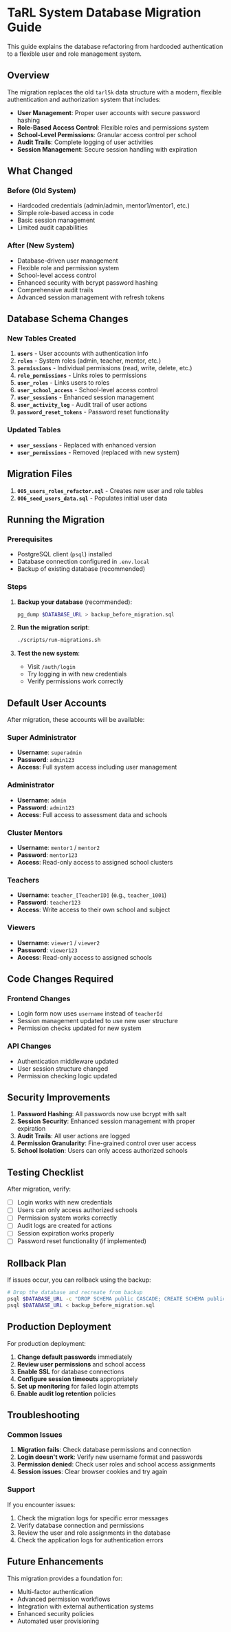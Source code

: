 # TaRL System Database Migration Guide

This guide explains the database refactoring from hardcoded authentication to a flexible user and role management system.

## Overview

The migration replaces the old `tarl5k` data structure with a modern, flexible authentication and authorization system that includes:

- **User Management**: Proper user accounts with secure password hashing
- **Role-Based Access Control**: Flexible roles and permissions system
- **School-Level Permissions**: Granular access control per school
- **Audit Trails**: Complete logging of user activities
- **Session Management**: Secure session handling with expiration

## What Changed

### Before (Old System)
- Hardcoded credentials (admin/admin, mentor1/mentor1, etc.)
- Simple role-based access in code
- Basic session management
- Limited audit capabilities

### After (New System)
- Database-driven user management
- Flexible role and permission system
- School-level access control
- Enhanced security with bcrypt password hashing
- Comprehensive audit trails
- Advanced session management with refresh tokens

## Database Schema Changes

### New Tables Created

1. **`users`** - User accounts with authentication info
2. **`roles`** - System roles (admin, teacher, mentor, etc.)
3. **`permissions`** - Individual permissions (read, write, delete, etc.)
4. **`role_permissions`** - Links roles to permissions
5. **`user_roles`** - Links users to roles
6. **`user_school_access`** - School-level access control
7. **`user_sessions`** - Enhanced session management
8. **`user_activity_log`** - Audit trail of user actions
9. **`password_reset_tokens`** - Password reset functionality

### Updated Tables
- **`user_sessions`** - Replaced with enhanced version
- **`user_permissions`** - Removed (replaced with new system)

## Migration Files

1. **`005_users_roles_refactor.sql`** - Creates new user and role tables
2. **`006_seed_users_data.sql`** - Populates initial user data

## Running the Migration

### Prerequisites
- PostgreSQL client (`psql`) installed
- Database connection configured in `.env.local`
- Backup of existing database (recommended)

### Steps

1. **Backup your database** (recommended):
   ```bash
   pg_dump $DATABASE_URL > backup_before_migration.sql
   ```

2. **Run the migration script**:
   ```bash
   ./scripts/run-migrations.sh
   ```

3. **Test the new system**:
   - Visit `/auth/login`
   - Try logging in with new credentials
   - Verify permissions work correctly

## Default User Accounts

After migration, these accounts will be available:

### Super Administrator
- **Username**: `superadmin`
- **Password**: `admin123`
- **Access**: Full system access including user management

### Administrator
- **Username**: `admin`
- **Password**: `admin123`
- **Access**: Full access to assessment data and schools

### Cluster Mentors
- **Username**: `mentor1` / `mentor2`
- **Password**: `mentor123`
- **Access**: Read-only access to assigned school clusters

### Teachers
- **Username**: `teacher_[TeacherID]` (e.g., `teacher_1001`)
- **Password**: `teacher123`
- **Access**: Write access to their own school and subject

### Viewers
- **Username**: `viewer1` / `viewer2`
- **Password**: `viewer123`
- **Access**: Read-only access to assigned schools

## Code Changes Required

### Frontend Changes
- Login form now uses `username` instead of `teacherId`
- Session management updated to use new user structure
- Permission checks updated for new system

### API Changes
- Authentication middleware updated
- User session structure changed
- Permission checking logic updated

## Security Improvements

1. **Password Hashing**: All passwords now use bcrypt with salt
2. **Session Security**: Enhanced session management with proper expiration
3. **Audit Trails**: All user actions are logged
4. **Permission Granularity**: Fine-grained control over user access
5. **School Isolation**: Users can only access authorized schools

## Testing Checklist

After migration, verify:

- [ ] Login works with new credentials
- [ ] Users can only access authorized schools
- [ ] Permission system works correctly
- [ ] Audit logs are created for actions
- [ ] Session expiration works properly
- [ ] Password reset functionality (if implemented)

## Rollback Plan

If issues occur, you can rollback using the backup:

```bash
# Drop the database and recreate from backup
psql $DATABASE_URL -c "DROP SCHEMA public CASCADE; CREATE SCHEMA public;"
psql $DATABASE_URL < backup_before_migration.sql
```

## Production Deployment

For production deployment:

1. **Change default passwords** immediately
2. **Review user permissions** and school access
3. **Enable SSL** for database connections
4. **Configure session timeouts** appropriately
5. **Set up monitoring** for failed login attempts
6. **Enable audit log retention** policies

## Troubleshooting

### Common Issues

1. **Migration fails**: Check database permissions and connection
2. **Login doesn't work**: Verify new username format and passwords
3. **Permission denied**: Check user roles and school access assignments
4. **Session issues**: Clear browser cookies and try again

### Support

If you encounter issues:
1. Check the migration logs for specific error messages
2. Verify database connection and permissions
3. Review the user and role assignments in the database
4. Check the application logs for authentication errors

## Future Enhancements

This migration provides a foundation for:
- Multi-factor authentication
- Advanced permission workflows
- Integration with external authentication systems
- Enhanced security policies
- Automated user provisioning